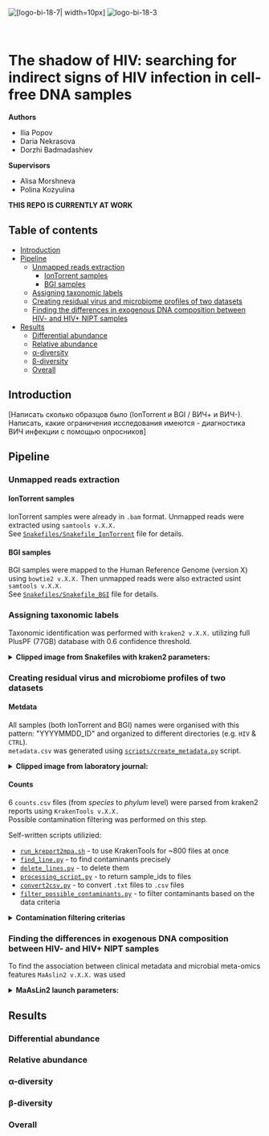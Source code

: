 ![[logo-bi-18-7| width=10px]](https://user-images.githubusercontent.com/90496643/169656572-a93ad3c6-2e70-481a-b749-470e02f84e7e.svg#gh-dark-mode-only)
![logo-bi-18-3](https://user-images.githubusercontent.com/90496643/169656574-08b10a55-abe4-401b-bdd2-c9518c4c4f38.svg#gh-light-mode-only)

</br>

# The shadow of HIV: searching for indirect signs of HIV infection in cell-free DNA samples

**Authors**  
- Ilia Popov
- Daria Nekrasova
- Dorzhi Badmadashiev


**Supervisors**
- Alisa Morshneva
- Polina Kozyulina

**THIS REPO IS CURRENTLY AT WORK**

## Table of contents

- [Introduction](#introduction)
- [Pipeline](#pipeline)
  - [Unmapped reads extraction](#unmapped-reads-extraction)
    - [IonTorrent samples](#iontorrent-samples)
    - [BGI samples](#bgi-samples)
  - [Assigning taxonomic labels](#assigning-taxonomic-labels)
  - [Creating residual virus and microbiome profiles of two datasets](#creating-residual-virus-and-microbiome-profiles-of-two-datasets)
  - [Finding the differences in exogenous DNA composition between HIV- and HIV+ NIPT samples](#finding-the-differences-in-exogenous-dna-composition-between-hiv--and-hiv-nipt-samples)
- [Results](#results)
  - [Differential abundance](#differential-abundance)
  - [Relative abundance](#relative-abundance)
  - [α-diversity](#α-diversity)
  - [β-diversity](#β-diversity)
  - [Overall](#overall)

## Introduction

[Написать сколько образцов было (IonTorrent и BGI / ВИЧ+ и ВИЧ-). Написать, какие ограничения исследования имеются - диагностика ВИЧ инфекции с помощью опросников]

## Pipeline

### Unmapped reads extraction

#### IonTorrent samples

IonTorrent samples were already in `.bam` format. Unmapped reads were extracted using `samtools v.X.X.`<br>
See [`Snakefiles/Snakefile_IonTorrent`](https://github.com/iliapopov17/The-shadow-of-HIV/blob/main/Snakefiles/Snakefile_IonTorrent) file for details.

#### BGI samples

BGI samples were mapped to the Human Reference Genome (version X) using `bowtie2 v.X.X.` Then unmapped reads were also extracted usint `samtools v.X.X.`<br>
See [`Snakefiles/Snakefile_BGI`](https://github.com/iliapopov17/The-shadow-of-HIV/blob/main/Snakefiles/Snakefile_BGI) file for details.

### Assigning taxonomic labels

Taxonomic identification was performed with `kraken2 v.X.X.` utilizing full PlusPF (77GB) database with 0.6 confidence threshold.

<details><summary>
<b>Clipped image from Snakefiles with kraken2 parameters:</b>
</summary><br> 

```
rule kraken:
    input:
        fastq="fastq_BGI/{sample}_unmapped.fastq",
        db="/path/to/kraken2_db" #enter path to db
    output:
        report = "kraken_report_BGI/{sample}_kraken_report.txt",
        out = "kraken_output_BGI/{sample}_kraken_output.txt"
    shell:
        """
        kraken2 --db {input.db} --output {output.out} \
        --report {output.report} --confidence 0.60 {input.fastq}
        """
```
  
</details>

### Creating residual virus and microbiome profiles of two datasets

#### Metdata

All samples (both IonTorrent and BGI)  names were organised with this pattern: "YYYYMMDD_ID" and organized to different directories (e.g. `HIV` & `CTRL`). <br>
`metadata.csv` was generated using [`scripts/create_metadata.py`](https://github.com/iliapopov17/The-shadow-of-HIV/blob/main/scripts/create_metadata.py) script.

<details><summary>
<b>Clipped image from laboratory journal:</b>
</summary><br> 

```python
# Usage
# {path_to_script} {path_to_HIV_samples} {path_to_ctrl_samples} {output_file_name}
%run scripts/create_metadata.py HIV/ CTRL/ metadata.csv
```
</details>

#### Counts

6 `counts.csv` files (from _species_ to _phylum_ level) were parsed from kraken2 reports using `KrakenTools v.X.X.` <br>
Possible contamination filtering was performed on this step. <br>

Self-written scripts utilizied:
- [`run_kreport2mpa.sh`](https://github.com/iliapopov17/The-shadow-of-HIV/blob/main/scripts/run_kreport2mpa.sh) - to use KrakenTools for ~800 files at once
- [`find_line.py`](https://github.com/iliapopov17/The-shadow-of-HIV/blob/main/scripts/find_line.py) - to find contaminants precisely
- [`delete_lines.py`](https://github.com/iliapopov17/The-shadow-of-HIV/blob/main/scripts/delete_lines.py) - to delete them
- [`processing_script.py`](https://github.com/iliapopov17/The-shadow-of-HIV/blob/main/scripts/processing_script.py) - to return sample_ids to files
- [`convert2csv.py`](https://github.com/iliapopov17/The-shadow-of-HIV/blob/main/scripts/convert2csv.py) - to convert `.txt` files to `.csv` files
- [`filter_possible_contaminants.py`](https://github.com/iliapopov17/The-shadow-of-HIV/blob/main/scripts/filter_possible_contaminants.py) - to filter contaminants based on the data criteria

<details><summary>
<b>Contamination filtering criterias</b>
</summary><br> 
The criteria about identifying and removing potential contamination in our data is based on the collection dates of the samples.

When analyzing cell-free DNA from various samples, ideally, the organisms (taxa) detected should be distributed somewhat randomly across different samples, depending on their source, environment, etc. If certain organisms appear only in samples that were collected on the same date, this pattern might suggest that those organisms weren't actually present in the samples originally but were introduced accidentally on that particular day—possibly during sample collection, processing, or handling.

**Key Points**:

- **Same Date, Same Taxon**: If we find that a specific organism (taxon) appears exclusively in samples that were all collected on the same date, and this organism does not appear in samples from other dates, it might indicate contamination.
- **Cross-Verification**: Check if this organism appears in other samples that are not from that specific date. If it doesn’t, this supports the contamination theory.
- **Removal of Suspected Data**: To ensure the integrity of data analysis, these suspected contaminated data points should be removed before performing further analysis.

Due to limitation this filtration will be performed only on _species_ level. Because we can filter out _Klebsiella variicola_ that was found only on 2022/03/03, but we cannot remove the whole _Klebsiella_ genus.

In addition, the following taxa were weeded out of the data:
- _Cutibacterium acne_
- All bacteriophages
</details>

### Finding the differences in exogenous DNA composition between HIV- and HIV+ NIPT samples

To find the association between clinical metadata and microbial meta-omics features `MaAslin2 v.X.X.` was used

<details><summary>
<b>MaAsLin2 launch parameters:</b>
</summary><br> 

```r
fit_data = Maaslin2(input_data     = counts, 
                    input_metadata = metadata, 
                    min_prevalence = 0,
                    normalization  = "TSS",
                    output         = "MaAsLin2_results",
                    analysis_method = "LM",
                    max_significance = 0.2,
                    correction = "BH",
                    plot_heatmap = TRUE,
                    plot_scatter = TRUE,
                    fixed_effects  = c("HIV_status"))
```
</details>

## Results

### Differential abundance

### Relative abundance

### α-diversity

### β-diversity

### Overall
